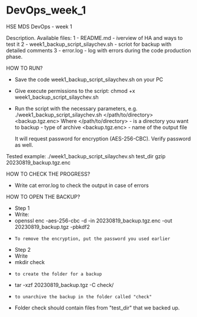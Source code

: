# DevOps_week_1
HSE MDS DevOps - week 1

Description.
Available files:
1 - README.md - iverview of HA and ways to test it
2 - week1_backup_script_silaychev.sh - scriot for backup with detailed comments
3 - error.log - log with errors during the code production phase.

HOW TO RUN?
- Save the code week1_backup_script_silaychev.sh on your PC
- Give execute permissions to the script:
  chmod +x week1_backup_script_silaychev.sh
- Run the script with the necessary parameters, e.g.
  ./week1_backup_script_silaychev.sh </path/to/directory> <gzip> <backup.tgz.enc>
  Where
    </path/to/directory> - is a directory you want to backup
    <gzip> - type of archive
    <backup.tgz.enc> - name of the output file

  It will request password for encryption (AES-256-CBC). Verify password as well.

Tested example:
  ./week1_backup_script_silaychev.sh test_dir gzip 20230819_backup.tgz.enc
  
HOW TO CHECK THE PROGRESS?
- Write
  cat error.log
    to check the output in case of errors


HOW TO OPEN THE BACKUP?
- Step 1
-   Write:
-   openssl enc -aes-256-cbc -d -in 20230819_backup.tgz.enc -out 20230819_backup.tgz -pbkdf2
-     To remove the encryption, put the password you used earlier

- Step 2
-   Write
-   mkdir check
-     to create the folder for a backup
-   tar -xzf 20230819_backup.tgz -C check/
-     to unarchive the backup in the folder called "check"

- Folder check should contain files from "test_dir" that we backed up.
